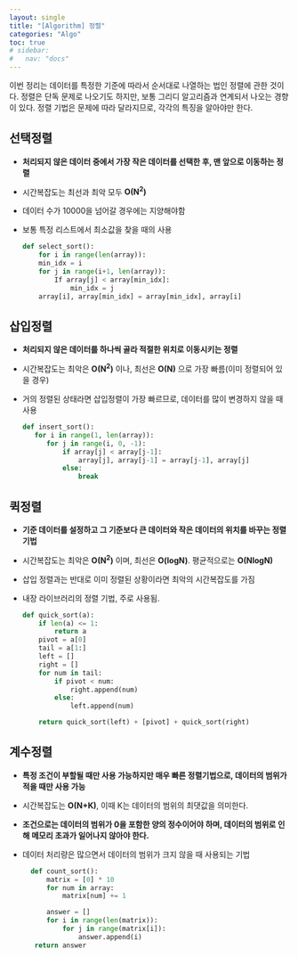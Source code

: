 ```yaml
---
layout: single
title: "[Algorithm] 정렬"
categories: "Algo"
toc: true
# sidebar:
#   nav: "docs"
---
```


이번 정리는 데이터를 특정한 기준에 따라서 순서대로 나열하는 법인 정렬에 관한 것이다. 정렬은 단독 문제로 나오기도 하지만, 보통 그리디 알고리즘과 연계되서 나오는 경향이 있다. 정렬 기법은 문제에 따라 달라지므로, 각각의 특징을 알아야만 한다.

## 선택정렬

- **처리되지 않은 데이터 중에서 가장 작은 데이터를 선택한 후, 맨 앞으로 이동하는 정렬**

- 시간복잡도는 최선과 최악 모두 **O(N<sup>2</sup>)**

- 데이터 수가 10000을 넘어갈 경우에는 지양해야함

- 보통 특정 리스트에서 최소값을 찾을 때의 사용

  ```python
  def select_sort():
      for i in range(len(array)):
      min_idx = i
      for j in range(i+1, len(array)):
          If array[j] < array[min_idx]:
              min_idx = j
      array[i], array[min_idx] = array[min_idx], array[i]
  ```

## 삽입정렬

- **처리되지 않은 데이터를 하나씩 골라 적절한 위치로 이동시키는 정렬**

- 시간복잡도는 최악은 **O(N<sup>2</sup>)**
  이나, 최선은 **O(N)**
  으로 가장 빠름(이미 정렬되어 있을 경우)

- 거의 정렬된 상태라면 삽입정렬이 가장 빠르므로, 데이터를 많이 변경하지 않을 때 사용

  ```python
  def insert_sort():
     for i in range(1, len(array)):
        for j in range(i, 0, -1):
            if array[j] < array[j-1]:
                array[j], array[j-1] = array[j-1], array[j]
            else:
                break
  ```

## 퀵정렬

- **기준 데이터를 설정하고 그 기준보다 큰 데이터와 작은 데이터의 위치를 바꾸는 정렬 기법**

- 시간복잡도는 최악은 **O(N<sup>2</sup>)**
  이며, 최선은 **O(logN)**.
  평균적으로는 **O(NlogN)**

- 삽입 정렬과는 반대로 이미 정렬된 상황이라면 최악의 시간복잡도를 가짐

- 내장 라이브러리의 정렬 기법, 주로 사용됨.

  ```python
  def quick_sort(a):
      if len(a) <= 1:
          return a
      pivot = a[0]
      tail = a[1:]
      left = []
      right = []
      for num in tail:
          if pivot < num:
              right.append(num)
          else:
              left.append(num)

      return quick_sort(left) + [pivot] + quick_sort(right)
  ```

## 계수정렬

- **특정 조건이 부할될 때만 사용 가능하지만 매우 빠른 정렬기법으로, 데이터의 범위가 적을 때만 사용 가능**

- 시간복잡도는 **O(N+K)**, 이때 K는 데이터의 범위의 최댓값을 의미한다.

- **조건으로는 데이터의 범위가 0을 포함한 양의 정수이어야 하며, 데이터의 범위로 인해 메모리 초과가 일어나지 않아야 한다.**

- 데이터 처리량은 많으면서 데이터의 범위가 크지 않을 때 사용되는 기법

  ```python
    def count_sort():
        matrix = [0] * 10
        for num in array:
            matrix[num] += 1

        answer = []
        for i in range(len(matrix)):
            for j in range(matrix[i]):
                answer.append(i)
     return answer
  ```
